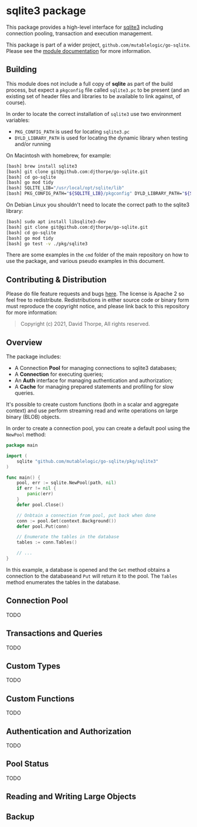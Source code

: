 # sqlite3 package

This package provides a high-level interface for [sqlite3](http://sqlite.org/)
including connection pooling, transaction and execution management.

This package is part of a wider project, `github.com/mutablelogic/go-sqlite`.
Please see the [module documentation](https://github.com/mutablelogic/go-sqlite/blob/master/README.md)
for more information.

## Building

This module does not include a full
copy of __sqlite__ as part of the build process, but expect a `pkgconfig`
file called `sqlite3.pc` to be present (and an existing set of header
files and libraries to be available to link against, of course).

In order to locate the correct installation of `sqlite3` use two environment variables:

  * `PKG_CONFIG_PATH` is used for locating `sqlite3.pc`
  * `DYLD_LIBRARY_PATH` is used for locating the dynamic library when testing and/or running

On Macintosh with homebrew, for example:

```bash
[bash] brew install sqlite3
[bash] git clone git@github.com:djthorpe/go-sqlite.git
[bash] cd go-sqlite
[bash] go mod tidy
[bash] SQLITE_LIB="/usr/local/opt/sqlite/lib"
[bash] PKG_CONFIG_PATH="${SQLITE_LIB}/pkgconfig" DYLD_LIBRARY_PATH="${SQLITE_LIB}" go test -v ./pkg/sqlite3
```

On Debian Linux you shouldn't need to locate the correct path to the sqlite3 library:

```bash
[bash] sudo apt install libsqlite3-dev
[bash] git clone git@github.com:djthorpe/go-sqlite.git
[bash] cd go-sqlite
[bash] go mod tidy
[bash] go test -v ./pkg/sqlite3
```

There are some examples in the `cmd` folder of the main repository on how to use
the package, and various pseudo examples in this document.

## Contributing & Distribution

Please do file feature requests and bugs [here](https://github.com/mutablelogic/go-sqlite/issues).
The license is Apache 2 so feel free to redistribute. Redistributions in either source
code or binary form must reproduce the copyright notice, and please link back to this
repository for more information:

> Copyright (c) 2021, David Thorpe, All rights reserved.

## Overview

The package includes:

  * A Connection __Pool__ for managing connections to sqlite3 databases;
  * A __Connection__ for executing queries;
  * An __Auth__ interface for managing authentication and authorization;
  * A __Cache__ for managing prepared statements and profiling for slow
    queries.

It's possible to create custom functions (both in a scalar and aggregate context)
and use perform streaming read and write operations on large binary (BLOB) objects.

In order to create a connection pool, you can create a default pool using the `NewPool`
method:

```go
package main

import (
    sqlite "github.com/mutablelogic/go-sqlite/pkg/sqlite3"
)

func main() {
	pool, err := sqlite.NewPool(path, nil)
	if err != nil {
        panic(err)
	}
	defer pool.Close()

    // Onbtain a connection from pool, put back when done
    conn := pool.Get(context.Background())
    defer pool.Put(conn)

    // Enumerate the tables in the database
    tables := conn.Tables()

    // ...
}
```

In this example, a database is opened and the `Get` method obtains a connection
to the databaseand `Put` will return it to the pool. The `Tables` method enumerates 
the tables in the database.

## Connection Pool

TODO

## Transactions and Queries

TODO

## Custom Types

TODO

## Custom Functions

TODO

## Authentication and Authorization

TODO

## Pool Status

TODO

## Reading and Writing Large Objects

## Backup

